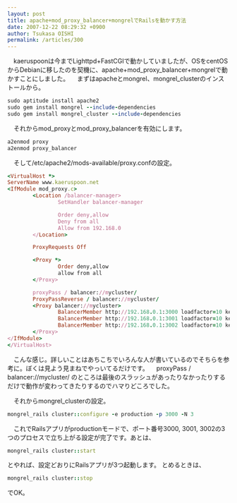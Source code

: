 ```yaml
---
layout: post
title: apache+mod_proxy_balancer+mongrelでRailsを動かす方法
date: 2007-12-22 08:29:32 +0900
author: Tsukasa OISHI
permalink: /articles/300
---
```


　kaeruspoonは今までLighttpd+FastCGIで動かしていましたが、OSをcentOSからDebianに移したのを契機に、apache+mod\_proxy\_balancer+mongrelで動かすことにしました。
　まずはapacheとmongrel、mongrel\_clusterのインストールから。

```ruby
sudo aptitude install apache2
sudo gem install mongrel --include-dependencies
sudo gem install mongrel_cluster --include-dependencies
```

　それからmod\_proxyとmod\_proxy\_balancerを有効にします。

```ruby
a2enmod proxy
a2enmod proxy_balancer
```

　そして/etc/apache2/mods-available/proxy.confの設定。

```ruby
<VirtualHost *>
ServerName www.kaeruspoon.net
<IfModule mod_proxy.c>
        <Location /balancer-manager>
                SetHandler balancer-manager

                Order deny,allow
                Deny from all
                Allow from 192.168.0
        </Location>

        ProxyRequests Off

        <Proxy *>
                Order deny,allow
                allow from all
        </Proxy>

        proxyPass / balancer://mycluster/
        ProxyPassReverse / balancer://mycluster/
        <Proxy balancer://mycluster>
                BalancerMember http://192.168.0.1:3000 loadfactor=10 keepalive=On
                BalancerMember http://192.168.0.1:3001 loadfactor=10 keepalive=On
                BalancerMember http://192.168.0.1:3002 loadfactor=10 keepalive=On
        </Proxy>
</IfModule>
</VirtualHost>
```

　こんな感じ。詳しいことはあちこちでいろんな人が書いているのでそちらを参考に。ぼくは見よう見まねでやっいてるだけです。
　proxyPass / balancer://mycluster/ のところは最後のスラッシュがあったりなかったりするだけで動作が変わってきたりするのでハマりどころでした。

　それからmongrel\_clusterの設定。

```ruby
mongrel_rails cluster::configure -e production -p 3000 -N 3
```

　これでRailsアプリがproductionモードで、ポート番号3000, 3001, 3002の3つのプロセスで立ち上がる設定が完了です。あとは、

```ruby
mongrel_rails cluster::start
```

とやれば、設定どおりにRailsアプリが3つ起動します。
とめるときは、

```ruby
mongrel_rails cluster::stop
```

でOK。

